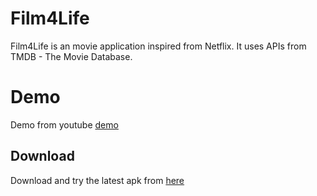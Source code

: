 # Film4Life
Film4Life is an movie application inspired from Netflix. It uses APIs from TMDB - The Movie Database.
# Demo
Demo from youtube [demo](https://www.youtube.com/watch?v=b4ptWm_6o8w&t=11s)
## Download
Download and try the latest apk from [here](https://drive.google.com/u/0/uc?id=116rIq4bm-wFRb8RRqMBpnF9o4fGrIHJ6&export=download&id=)
